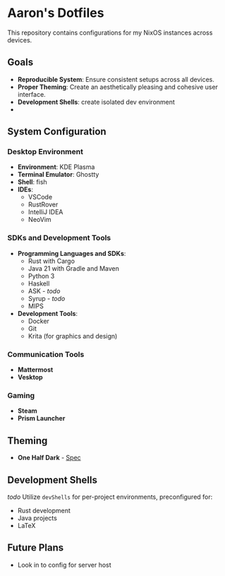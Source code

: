 # Aaron's Dotfiles

This repository contains configurations for my NixOS instances across devices.

## Goals

- **Reproducible System**: Ensure consistent setups across all devices.
- **Proper Theming**: Create an aesthetically pleasing and cohesive user interface.
- **Development Shells**: create isolated dev environment
- 
## System Configuration

### Desktop Environment
- **Environment**: KDE Plasma
- **Terminal Emulator**: Ghostty
- **Shell**: fish
- **IDEs**:
  - VSCode
  - RustRover
  - IntelliJ IDEA
  - NeoVim

### SDKs and Development Tools
- **Programming Languages and SDKs**:
  - Rust with Cargo
  - Java 21 with Gradle and Maven
  - Python 3
  - Haskell
  - ASK - *todo*
  - Syrup - *todo*
  - MIPS
- **Development Tools**:
  - Docker
  - Git
  - Krita (for graphics and design)

### Communication Tools
- **Mattermost**
- **Vesktop**

### Gaming
- **Steam**
- **Prism Launcher**

## Theming

- **One Half Dark** - [Spec](https://github.com/sonph/onehalf)

## Development Shells

*todo*
Utilize `devShells` for per-project environments, preconfigured for:
- Rust development
- Java projects
- LaTeX

## Future Plans

- Look in to config for server host